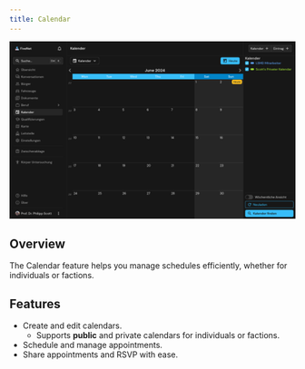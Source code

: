 ```yaml
---
title: Calendar
---
```


![Feature Calendar](/images/screenshots/features-calendar.png)

## Overview

The Calendar feature helps you manage schedules efficiently, whether for individuals or factions.

## Features

- Create and edit calendars.
    - Supports **public** and private calendars for individuals or factions.
- Schedule and manage appointments.
- Share appointments and RSVP with ease.

